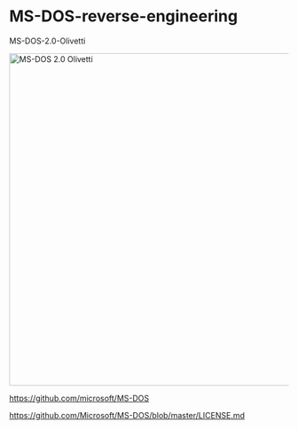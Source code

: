 # MS-DOS-reverse-engineering

MS-DOS-2.0-Olivetti

<img src="https://github.com/kurlyak/MS-DOS-2.0/blob/main/pics/MS-DOS-2.0-Olivetti.png" alt="MS-DOS 2.0 Olivetti" width=600 />

https://github.com/microsoft/MS-DOS

https://github.com/Microsoft/MS-DOS/blob/master/LICENSE.md

